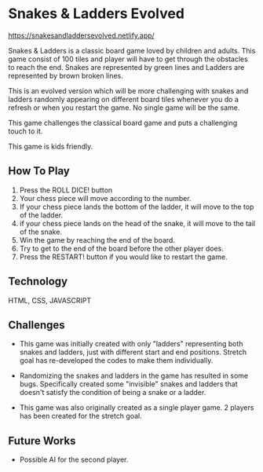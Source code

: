 # Snakes & Ladders Evolved

https://snakesandladdersevolved.netlify.app/

Snakes & Ladders is a classic board game loved by children and adults. This game consist of 100 tiles and player will have to get through the obstacles to reach the end. Snakes are represented by green lines and Ladders are represented by brown broken lines.

This is an evolved version which will be more challenging with snakes and ladders randomly appearing on different board tiles whenever you do a refresh or when you restart the game. No single game will be the same.

This game challenges the classical board game and puts a challenging touch to it.

This game is kids friendly.

## **How To Play**

1. Press the ROLL DICE! button
2. Your chess piece will move according to the number.
3. If your chess piece lands the bottom of the ladder, it will move to the top of the ladder.
4. if your chess piece lands on the head of the snake, it will move to the tail of the snake.
5. Win the game by reaching the end of the board.
6. Try to get to the end of the board before the other player does.
7. Press the RESTART! button if you would like to restart the game.

## **Technology**

HTML, CSS, JAVASCRIPT

## **Challenges**

- This game was initially created with only "ladders" representing both snakes and ladders, just with different start and end positions. Stretch goal has re-developed the codes to make them individually.

- Randomizing the snakes and ladders in the game has resulted in some bugs. Specifically created some "invisible" snakes and ladders that doesn't satisfy the condition of being a snake or a ladder.

- This game was also originally created as a single player game. 2 players has been created for the stretch goal.

## **Future Works**

- Possible AI for the second player.
